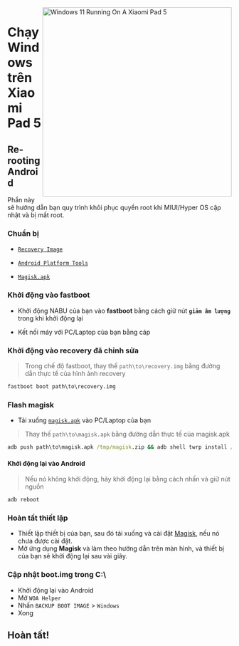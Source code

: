 <img align="right" src="https://raw.githubusercontent.com/erdilS/Port-Windows-11-Xiaomi-Pad-5/main/nabu.png" width="425" alt="Windows 11 Running On A Xiaomi Pad 5">

# Chạy Windows trên Xiaomi Pad 5

## Re-rooting Android
Phần này sẽ hướng dẫn bạn quy trình khôi phục quyền root khi MIUI/Hyper OS cập nhật và bị mất root.

### Chuẩn bị
- [```Recovery Image```](https://github.com/ArKT-7/twrp_device_xiaomi_nabu/releases/tag/mod-win)
  
- [```Android Platform Tools```](https://developer.android.com/studio/releases/platform-tools)

- [```Magisk.apk```](https://github.com/topjohnwu/Magisk/releases/latest)

### Khởi động vào **fastboot**
- Khởi động NABU của bạn vào **fastboot** bằng cách giữ nút **`giảm âm lượng`** trong khi khởi động lại

- Kết nối máy với PC/Laptop của bạn bằng cáp

### Khởi động vào recovery đã chỉnh sửa
> Trong chế độ fastboot, thay thế `path\to\recovery.img` bằng đường dẫn thực tế của hình ảnh recovery
```cmd
fastboot boot path\to\recovery.img
```

### Flash magisk
- Tải xuống [`magisk.apk`](https://github.com/topjohnwu/Magisk/releases/latest) vào PC/Laptop của bạn
> Thay thế `path\to\magisk.apk` bằng đường dẫn thực tế của magisk.apk
```cmd
adb push path\to\magisk.apk /tmp/magisk.zip && adb shell twrp install /tmp/magisk.zip
```

#### Khởi động lại vào Android
> Nếu nó không khởi động, hãy khởi động lại bằng cách nhấn và giữ nút nguồn
```cmd
adb reboot
```

### Hoàn tất thiết lập
- Thiết lập thiết bị của bạn, sau đó tải xuống và cài đặt [Magisk](https://github.com/topjohnwu/Magisk/releases/latest), nếu nó chưa được cài đặt.
- Mở ứng dụng **Magisk** và làm theo hướng dẫn trên màn hình, và thiết bị của bạn sẽ khởi động lại sau vài giây.


### Cập nhật boot.img trong C:\
- Khởi động lại vào Android
- Mở ```WOA Helper```
- Nhấn ```BACKUP BOOT IMAGE``` > ```Windows```
- Xong

## Hoàn tất!